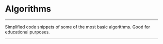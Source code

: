 # Algorithms
---------------------------------------------------------------

Simplified code snippets of some of the most basic algorithms.
Good for educational purposes.

---------------------------------------------------------------
